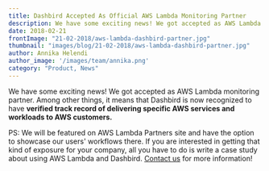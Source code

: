 ```yaml
---
title: Dashbird Accepted As Official AWS Lambda Monitoring Partner
description: We have some exciting news! We got accepted as AWS Lambda monitoring partner.
date: 2018-02-21
frontImage: "21-02-2018/aws-lambda-dashbird-partner.jpg"
thumbnail: "images/blog/21-02-2018/aws-lambda-dashbird-partner.jpg"
author: Annika Helendi
author_image: '/images/team/annika.png'
category: "Product, News"
---
```


We have some exciting news! We got accepted as AWS Lambda monitoring partner. Among other things, it means that Dashbird is now recognized to have **verified track record of delivering specific AWS services and workloads to AWS customers.** 

PS: We will be featured on AWS Lambda Partners site and have the option to showcase our users' workflows there. If you are interested in getting that kind of exposure for your company, all you have to do is write a case study about using AWS Lambda and Dashbird. <a href='mailto: hello@dashbird.io'>Contact us</a> for more information!
